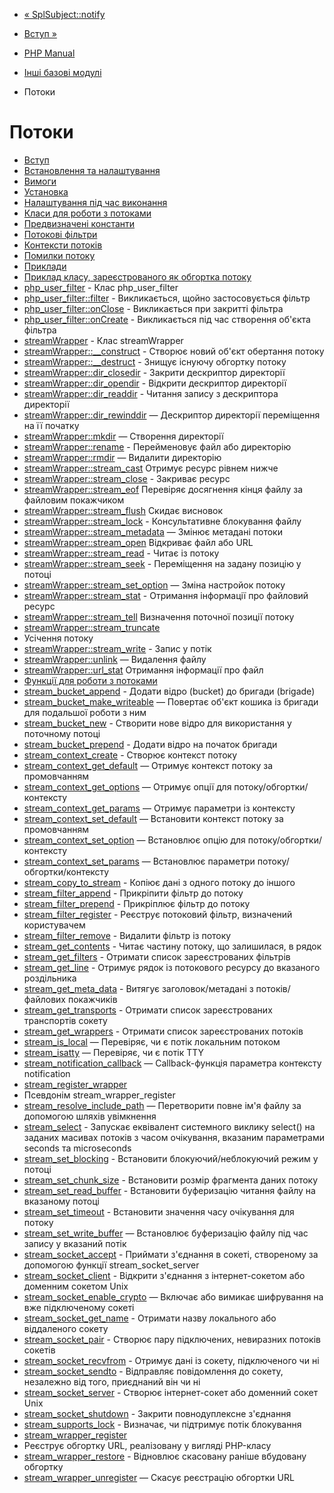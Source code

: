 - [« SplSubject::notify](splsubject.notify.md)
- [Вступ »](intro.stream.md)

- [PHP Manual](index.md)
- [Інші базові модулі](refs.basic.other.md)
- Потоки

# Потоки

- [Вступ](intro.stream.md)
- [Встановлення та налаштування](stream.setup.md)
- [Вимоги](stream.requirements.md)
- [Установка](stream.installation.md)
- [Налаштування під час виконання](stream.configuration.md)
- [Класи для роботи з потоками](stream.resources.md)
- [Предвизначені константи](stream.constants.md)
- [Потокові фільтри](stream.filters.md)
- [Контексти потоків](stream.contexts.md)
- [Помилки потоку](stream.errors.md)
- [Приклади](stream.examples.md)
- [Приклад класу, зареєстрованого як обгортка потоку](stream.streamwrapper.example-1.md)
- [php_user_filter](class.php-user-filter.md) - Клас
php_user_filter
- [php_user_filter::filter](php-user-filter.filter.md) -
Викликається, щойно застосовується фільтр
- [php_user_filter::onClose](php-user-filter.onclose.md) -
Викликається при закритті фільтра
- [php_user_filter::onCreate](php-user-filter.oncreate.md) -
Викликається під час створення об'єкта фільтра
- [streamWrapper](class.streamwrapper.md) - Клас streamWrapper
- [streamWrapper::\_\_construct](streamwrapper.construct.md) -
Створює новий об'єкт обертання потоку
- [streamWrapper::\_\_destruct](streamwrapper.destruct.md) -
Знищує існуючу обгортку потоку
- [streamWrapper::dir_closedir](streamwrapper.dir-closedir.md) -
Закрити дескриптор директорії
- [streamWrapper::dir_opendir](streamwrapper.dir-opendir.md) -
Відкрити дескриптор директорії
- [streamWrapper::dir_readdir](streamwrapper.dir-readdir.md) -
Читання запису з дескриптора директорії
- [streamWrapper::dir_rewinddir](streamwrapper.dir-rewinddir.md)
— Дескриптор директорії переміщення на її початку
- [streamWrapper::mkdir](streamwrapper.mkdir.md) — Створення
директорії
- [streamWrapper::rename](streamwrapper.rename.md) -
Перейменовує файл або директорію
- [streamWrapper::rmdir](streamwrapper.rmdir.md) — Видалити
директорію
- [streamWrapper::stream_cast](streamwrapper.stream-cast.md)
Отримує ресурс рівнем нижче
- [streamWrapper::stream_close](streamwrapper.stream-close.md) -
Закриває ресурс
- [streamWrapper::stream_eof](streamwrapper.stream-eof.md)
Перевіряє досягнення кінця файлу за файловим покажчиком
- [streamWrapper::stream_flush](streamwrapper.stream-flush.md)
Скидає висновок
- [streamWrapper::stream_lock](streamwrapper.stream-lock.md) -
Консультативне блокування файлу
- [streamWrapper::stream_metadata](streamwrapper.stream-metadata.md)
— Змінює метадані потоки
- [streamWrapper::stream_open](streamwrapper.stream-open.md)
Відкриває файл або URL
- [streamWrapper::stream_read](streamwrapper.stream-read.md) -
Читає із потоку
- [streamWrapper::stream_seek](streamwrapper.stream-seek.md) -
Переміщення на задану позицію у потоці
- [streamWrapper::stream_set_option](streamwrapper.stream-set-option.md)
— Зміна настройок потоку
- [streamWrapper::stream_stat](streamwrapper.stream-stat.md) -
Отримання інформації про файловий ресурс
- [streamWrapper::stream_tell](streamwrapper.stream-tell.md)
Визначення поточної позиції потоку
- [streamWrapper::stream_truncate](streamwrapper.stream-truncate.md)
- Усічення потоку
- [streamWrapper::stream_write](streamwrapper.stream-write.md) -
Запис у потік
- [streamWrapper::unlink](streamwrapper.unlink.md) — Видалення
файлу
- [streamWrapper::url_stat](streamwrapper.url-stat.md)
Отримання інформації про файл
- [Функції для роботи з потоками](ref.stream.md)
- [stream_bucket_append](function.stream-bucket-append.md) -
Додати відро (bucket) до бригади (brigade)
- [stream_bucket_make_writeable](function.stream-bucket-make-writeable.md)
— Повертає об'єкт кошика із бригади для подальшої роботи з
ним
- [stream_bucket_new](function.stream-bucket-new.md) - Створити
нове відро для використання у поточному потоці
- [stream_bucket_prepend](function.stream-bucket-prepend.md) -
Додати відро на початок бригади
- [stream_context_create](function.stream-context-create.md) -
Створює контекст потоку
- [stream_context_get_default](function.stream-context-get-default.md)
— Отримує контекст потоку за промовчанням
- [stream_context_get_options](function.stream-context-get-options.md)
— Отримує опції для потоку/обгортки/контексту
- [stream_context_get_params](function.stream-context-get-params.md)
— Отримує параметри із контексту
- [stream_context_set_default](function.stream-context-set-default.md)
— Встановити контекст потоку за промовчанням
- [stream_context_set_option](function.stream-context-set-option.md)
— Встановлює опцію для потоку/обгортки/контексту
- [stream_context_set_params](function.stream-context-set-params.md)
— Встановлює параметри потоку/обгортки/контексту
- [stream_copy_to_stream](function.stream-copy-to-stream.md) -
Копіює дані з одного потоку до іншого
- [stream_filter_append](function.stream-filter-append.md) -
Прикріпити фільтр до потоку
- [stream_filter_prepend](function.stream-filter-prepend.md) -
Прикріплює фільтр до потоку
- [stream_filter_register](function.stream-filter-register.md) -
Реєструє потоковий фільтр, визначений користувачем
- [stream_filter_remove](function.stream-filter-remove.md) -
Видалити фільтр із потоку
- [stream_get_contents](function.stream-get-contents.md) -
Читає частину потоку, що залишилася, в рядок
- [stream_get_filters](function.stream-get-filters.md) -
Отримати список зареєстрованих фільтрів
- [stream_get_line](function.stream-get-line.md) - Отримує
рядок із потокового ресурсу до вказаного роздільника
- [stream_get_meta_data](function.stream-get-meta-data.md) -
Витягує заголовок/метадані з потоків/файлових покажчиків
- [stream_get_transports](function.stream-get-transports.md) -
Отримати список зареєстрованих транспортів сокету
- [stream_get_wrappers](function.stream-get-wrappers.md) -
Отримати список зареєстрованих потоків
- [stream_is_local](function.stream-is-local.md) — Перевіряє,
чи є потік локальним потоком
- [stream_isatty](function.stream-isatty.md) — Перевіряє,
чи є потік TTY
- [stream_notification_callback](function.stream-notification-callback.md)
— Callback-функція параметра контексту notification
- [stream_register_wrapper](function.stream-register-wrapper.md)
- Псевдонім stream_wrapper_register
- [stream_resolve_include_path](function.stream-resolve-include-path.md)
— Перетворити повне ім'я файлу за допомогою шляхів увімкнення
- [stream_select](function.stream-select.md) - Запускає
еквівалент системного виклику select() на заданих масивах
потоків з часом очікування, вказаним параметрами seconds та
microseconds
- [stream_set_blocking](function.stream-set-blocking.md) -
Встановити блокуючий/неблокуючий режим у потоці
- [stream_set_chunk_size](function.stream-set-chunk-size.md) -
Встановити розмір фрагмента даних потоку
- [stream_set_read_buffer](function.stream-set-read-buffer.md) -
Встановити буферизацію читання файлу на вказаному потоці
- [stream_set_timeout](function.stream-set-timeout.md) -
Встановити значення часу очікування для потоку
- [stream_set_write_buffer](function.stream-set-write-buffer.md)
— Встановлює буферизацію файлу під час запису у вказаний потік
- [stream_socket_accept](function.stream-socket-accept.md) -
Приймати з'єднання в сокеті, створеному за допомогою функції
stream_socket_server
- [stream_socket_client](function.stream-socket-client.md) -
Відкрити з'єднання з інтернет-сокетом або доменним сокетом
Unix
- [stream_socket_enable_crypto](function.stream-socket-enable-crypto.md)
— Включає або вимикає шифрування на вже підключеному сокеті
- [stream_socket_get_name](function.stream-socket-get-name.md) -
Отримати назву локального або віддаленого сокету
- [stream_socket_pair](function.stream-socket-pair.md) - Створює
пару підключених, невиразних потоків сокетів
- [stream_socket_recvfrom](function.stream-socket-recvfrom.md) -
Отримує дані із сокету, підключеного чи ні
- [stream_socket_sendto](function.stream-socket-sendto.md) -
Відправляє повідомлення до сокету, незалежно від того, приєднаний він
чи ні
- [stream_socket_server](function.stream-socket-server.md) -
Створює інтернет-сокет або доменний сокет Unix
- [stream_socket_shutdown](function.stream-socket-shutdown.md) -
Закрити повнодуплексне з'єднання
- [stream_supports_lock](function.stream-supports-lock.md) -
Визначає, чи підтримує потік блокування
- [stream_wrapper_register](function.stream-wrapper-register.md)
- Реєструє обгортку URL, реалізовану у вигляді PHP-класу
- [stream_wrapper_restore](function.stream-wrapper-restore.md) -
Відновлює скасовану раніше вбудовану обгортку
- [stream_wrapper_unregister](function.stream-wrapper-unregister.md)
— Скасує реєстрацію обгортки URL
